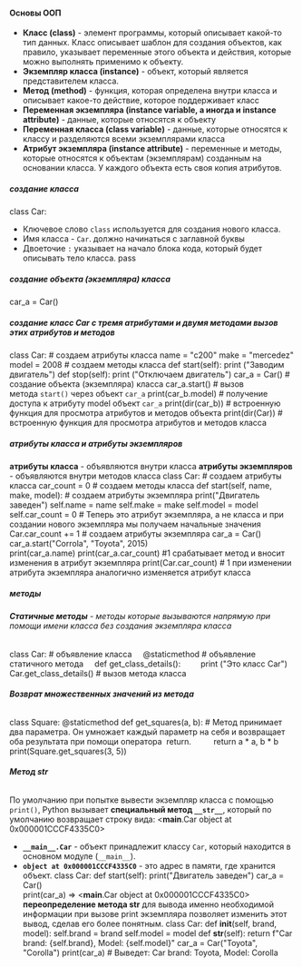 #### **Основы ООП**
- **Класс (class)** - элемент программы, который описывает какой-то тип данных. Класс описывает шаблон для создания объектов, как правило, указывает переменные этого объекта и действия, которые можно выполнять применимо к объекту.
- **Экземпляр класса (instance)** - объект, который является представителем класса.
- **Метод (method)** - функция, которая определена внутри класса и описывает какое-то действие, которое поддерживает класс
- **Переменная экземпляра (instance variable, а иногда и instance attribute)** - данные, которые относятся к объекту
- **Переменная класса (class variable)** - данные, которые относятся к классу и разделяются всеми экземплярами класса
- **Атрибут экземпляра (instance attribute)** - переменные и методы, которые относятся к объектам (экземплярам) созданным на основании класса. У каждого объекта есть своя копия атрибутов.
##### **создание класса**
class Car:   
- Ключевое слово `class` используется для создания нового класса.
- Имя класса - `Car`.  должно начинаться с заглавной буквы 
- Двоеточие `:` указывает на начало блока кода, который будет описывать тело класса.
	pass
##### **создание объекта (экземпляра) класса**
car_a = Car() 
##### **создание класс Car с тремя атрибутами и двумя методами вызов этих атрибутов и методов**
class Car:
     # создаем атрибуты класса
    name = "c200"
    make = "mercedez"
    model = 2008
     # создаем методы класса
    def start(self):
        print ("Заводим двигатель")
    def stop(self):
        print ("Отключаем двигатель")
car_a = Car()  # создание объекта (экземпляра) класса
car_a.start() # вызов метода `start()` через объект `car_a`
print(car_b.model) # получение доступа к атрибуту model объект `car_a`
print(dir(car_b)) # встроенную функция для просмотра атрибутов и методов объекта
print(dir(Car)) # встроенную функция для просмотра атрибутов и методов класса
##### **атрибуты класса и атрибуты экземпляров**
**атрибуты класса** - объявляются внутри класса 
**атрибуты экземпляров** - объявляются внутри методов класса 
class Car:
     # создаем атрибуты класса
    car_count = 0
     # создаем методы класса
    def start(self, name, make, model): # создаем атрибуты экземпляра
        print("Двигатель заведен")
        self.name = name 
        self.make = make
        self.model = model
        self.car_count = 0 # Теперь это атрибут экземпляра, а не класса и при создании нового экземпляра мы получаем начальные значения
        Car.car_count += 1 # создаем атрибуты экземпляра
car_a = Car()  
car_a.start("Corrola", "Toyota", 2015)  
print(car_a.name) 
print(car_a.car_count) #1 срабатывает метод и вносит изменения в атрибут экземпляра
print(Car.car_count) # 1 при изменении атрибута экземпляра аналогично изменяется атрибут класса
##### **методы**
###### **Статичные методы** - методы которые вызываются напрямую при помощи имени класса без создания экземпляра класса
class Car: # объявление класса 
    @staticmethod # объявление статичного метода
    def get_class_details():
        print ("Это класс Car")
Car.get_class_details() # вызов метода класса
###### **Возврат множественных значений из метода**
class Square:
	@staticmethod
		def get_squares(a, b): # Метод принимает два параметра. Он умножает каждый параметр  на себя и возвращает оба результата при помощи оператора                     return.
            return a * a, b * b
print(Square.get_squares(3, 5))
###### **Метод str**
По умолчанию при попытке вывести экземпляр класса с помощью `print()`, Python вызывает **специальный метод `__str__`**, который по умолчанию возвращает строку вида: <__main__.Car object at 0x000001CCCF4335C0>
- **`__main__.Car`** - объект принадлежит классу `Car`, который находится в основном модуле (`__main__`).
- **`object at 0x000001CCCF4335C0`** - это адрес в памяти, где хранится объект.
class Car:
    def start(self):
        print("Двигатель заведен")
car_a = Car()  
print(car_a)  => <__main__.Car object at 0x000001CCCF4335C0>
**переопределение метода str** для вывода именно необходимой информации при вызове print экземпляра позволяет изменить этот вывод, сделав его более понятным.
class Car:
    def __init__(self, brand, model):
        self.brand = brand
        self.model = model
    def __str__(self):
        return f"Car brand: {self.brand}, Model: {self.model}"
car_a = Car("Toyota", "Corolla")
print(car_a)  # Выведет: Car brand: Toyota, Model: Corolla

